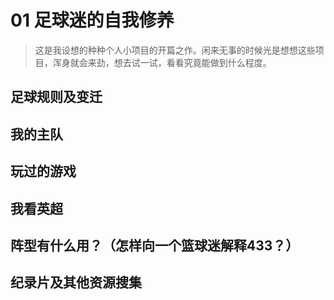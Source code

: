 # 01 足球迷的自我修养

> 这是我设想的种种个人小项目的开篇之作。闲来无事的时候光是想想这些项目，浑身就会来劲，想去试一试，看看究竟能做到什么程度。

## 足球规则及变迁

## 我的主队

## 玩过的游戏

## 我看英超

## 阵型有什么用？（怎样向一个篮球迷解释433？）

## 纪录片及其他资源搜集



